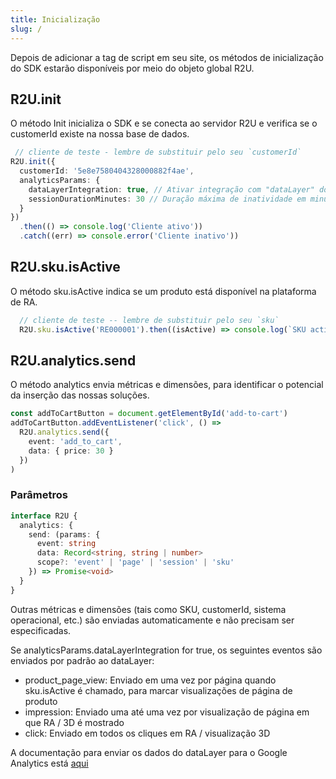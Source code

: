```yaml
---
title: Inicialização
slug: /
---
```

Depois de adicionar a tag de script em seu site, os métodos de inicialização do SDK estarão disponíveis por meio do objeto global R2U.


## R2U.init

O método Init inicializa o SDK e se conecta ao servidor R2U e verifica se o customerId existe na nossa base de dados.


```typescript
 // cliente de teste - lembre de substituir pelo seu `customerId`
R2U.init({
  customerId: '5e8e7580404328000882f4ae',
  analyticsParams: {
    dataLayerIntegration: true, // Ativar integração com "dataLayer" do Google Tag Manager (dafault: true)
    sessionDurationMinutes: 30 // Duração máxima de inatividade em minutos dentro de uma sessão. Usar mesmo valor que no Google Analytics (default: 30)
  }
})
  .then(() => console.log('Cliente ativo'))
  .catch((err) => console.error('Cliente inativo'))
```


## R2U.sku.isActive

O método sku.isActive indica se um produto está disponível na plataforma de RA.

```typescript
  // cliente de teste -- lembre de substituir pelo seu `sku`
  R2U.sku.isActive('RE000001').then((isActive) => console.log(`SKU active? ${isActive ? '✓' : '✗'}`))
```

## R2U.analytics.send

O método analytics envia métricas e dimensões, para identificar o potencial da inserção das nossas soluções.


```typescript
const addToCartButton = document.getElementById('add-to-cart')
addToCartButton.addEventListener('click', () =>
  R2U.analytics.send({
    event: 'add_to_cart',
    data: { price: 30 }
  })
)
```
### Parâmetros 

```typescript
interface R2U {
  analytics: {
    send: (params: {
      event: string
      data: Record<string, string | number>
      scope?: 'event' | 'page' | 'session' | 'sku'
    }) => Promise<void>
  }
}
```

Outras métricas e dimensões (tais como SKU, customerId, sistema operacional, etc.) são enviadas automaticamente e não precisam ser especificadas.

Se analyticsParams.dataLayerIntegration for true, os seguintes eventos são enviados por padrão ao dataLayer:

- product_page_view: Enviado em uma vez por página quando sku.isActive é chamado, para marcar visualizações de página de produto
- impression: Enviado uma até uma vez por visualização de página em que RA / 3D é mostrado
- click: Enviado em todos os cliques em RA / visualização 3D

A documentação para enviar os dados do dataLayer para o Google Analytics está  [aqui](https://github.com/r2u-io/documentation/blob/master/gtm_setup/Analytics_Setup_pt-br.md)